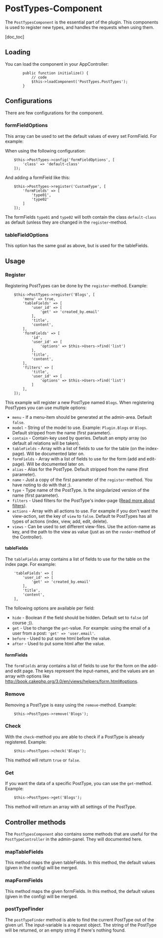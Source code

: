 PostTypes-Component
====================

The `PostTypesComponent` is the essential part of the plugin. This components is used to register new types,
and handles the requests when using them.

[doc_toc]


Loading
-------

You can load the component in your AppController:

            public function initialize() {
                // code
                $this->loadComponent('PostTypes.PostTypes');
            }

            
Configurations
--------------

There are few configurations for the component.

### formFieldOptions

This array can be used to set the default values of every set FormField. For example:

When using the following configuration:

        $this->PostTypes->config('formFieldOptions', [
            'class' => 'default-class'
        ]);
        
And adding a formField like this:

        $this->PostTypes->register('CustomType', [
            'formFields' => [
                'type01',
                'type02'
            ]
        ]);

The formFields `type01` and `type02` will both contain the class `default-class` as default (unless they are changed in 
the `register`-method.

### tableFieldOptions

This option has the same goal as above, but is used for the tableFields.


Usage
-----

### Register

Registering PostTypes can be done by the `register`-method. Example:

        $this->PostTypes->register('Blogs', [
            'menu' => true,
            'tableFields' => [
                'user_id' => [
                    'get' => 'created_by.email'
                ],
                'title',
                'content',
            ],
            'formFields' => [
                'id',
                'user_id' => [
                    'options' => $this->Users->find('list')
                ],
                'title',
                'content',
            ],
            'filters' => [
                'title',
                'user_id' => [
                    'options' => $this->Users->find('list')
                ]
            ],
        ]);
        
This example will register a new PostType named `Blogs`. When registering PostTypes you can use multiple options:

- `menu` - If a menu-item should be generated at the admin-area. Default `false`.
- `model` - String of the model to use. Example: `Plugin.Blogs` or `Blogs`. Default stripped from the name (first parameter).
- `contain` - Contain-key used by queries. Default an empty array (so default all relations will be taken).
- `tableFields` - Array with a list of fields to use for the table (on the index-page). Will be documented later on.
- `formFields` - Array with a list of fields to use for the form (add and edit-page). Will be documented later on.
- `alias` - Alias for the PostType. Default stripped from the name (first parameter).
- `name` - Just a copy of the first parameter of the `register`-method. You have noting to do with that ;).
- `type` - Type name of the PostType. Is the singularized version of the name (first parameter).
- `filters` - Used filters for the PostType's index-page ([Read more about filters](http://cakemanager.org/docs/utils/1.0/components/search/)).
- `actions` - Array with all actions to use. For example if you don't want the view-action, set the key of `view` to `false`.
Default te PostTypes has all types of actions (index, view, add, edit, delete).
- `views` - Can be used to set different view-files. Use the action-name as key, and the path to the view as value (just as on the `render`-method 
of the Controller).

#### tableFields

The `tableFields` array contains a list of fields to use for the table on the index page. For example:

        'tableFields' => [
            'user_id' => [
                'get' => 'created_by.email'
            ],
            'title',
            'content',
        ],

The following options are available per field:

- `hide` - Boolean if the field should be hidden. Default set to `false` (of course ;)).
- `get` - Use to change the `get`-value. For example: using the email of a user from a post: `'get' => 'user.email'`.
- `before` - Used to put some html before the value.
- `after` - Used to put some html after the value.

#### formFields

The `formFields` array contains a list of fields to use for the form on the add- and edit page. The keys represent the input-names,
and the values are an array with options like http://book.cakephp.org/3.0/en/views/helpers/form.html#options.


### Remove

Removing a PostType is easy using the `remove`-method. Example:

        $this->PostTypes->remove('Blogs');
        
        
### Check

With the `check`-method you are able to check if a PostType is already registered. Example:

        $this->PostTypes->check('Blogs');
        
This method will return `true` or `false`.


### Get

If you want the data of a specific PostType, you can use the `get`-method. Example:

        $this->PostTypes->get('Blogs');
        
This method will return an array with all settings of the PostType.


Controller methods
------------------

The `PostTypesComponent` also contains some methods that are useful for the `PostTypeController` in the admin-panel. 
They will documented here.

### mapTableFields

This method maps the given tableFields. In this method, the default values (given in the config) will be merged. 


### mapFormFields

This method maps the given formFields. In this method, the default values (given in the config) will be merged.


### postTypeFinder

The `postTypeFinder` method is able to find the current PostType out of the given url. The input-variable is a request
object. The string of the PostType will be returned, or an empty string if there's nothing found.
